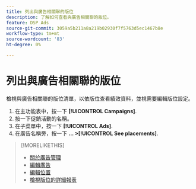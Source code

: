 ```yaml
---
title: 列出與廣告相關聯的版位
description: 了解如何查看與廣告相關聯的版位。
feature: DSP Ads
source-git-commit: 3059a5b211a8a219b02930f7f5763d5ec1467b8e
workflow-type: tm+mt
source-wordcount: '83'
ht-degree: 0%

---
```


# 列出與廣告相關聯的版位

檢視與廣告相關聯的版位清單，以依版位查看績效資料，並視需要編輯版位設定。

1. 在主功能表中，按一下 **[!UICONTROL Campaigns]**.
1. 按一下促銷活動的名稱。
1. 在子菜單中，按一下 **[!UICONTROL Ads]**.
1. 在廣告名稱旁，按一下  **... >[!UICONTROL See placements]**.

>[!MORELIKETHIS]
>
>* [關於廣告管理](ad-about.md)
>* [編輯廣告](ad-edit.md)
>* [編輯位置](/help/dsp/campaign-management/placements/placement-edit.md)
>* [檢視版位的詳細報表](/help/dsp/campaign-management/placements/placement-view-report.md)

